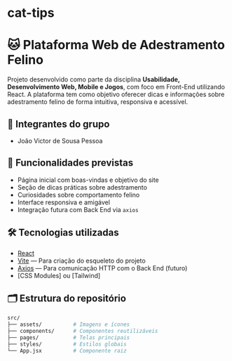 # cat-tips
# 🐱 Plataforma Web de Adestramento Felino

Projeto desenvolvido como parte da disciplina **Usabilidade, Desenvolvimento Web, Mobile e Jogos**, com foco em Front-End utilizando React. A plataforma tem como objetivo oferecer dicas e informações sobre adestramento felino de forma intuitiva, responsiva e acessível.

## 👥 Integrantes do grupo

- João Victor de Sousa Pessoa

## 🚀 Funcionalidades previstas

- Página inicial com boas-vindas e objetivo do site
- Seção de dicas práticas sobre adestramento
- Curiosidades sobre comportamento felino
- Interface responsiva e amigável
- Integração futura com Back End via `axios`

## 🛠️ Tecnologias utilizadas

- [React](https://react.dev/)
- [Vite](https://vitejs.dev/) — Para criação do esqueleto do projeto
- [Axios](https://axios-http.com/) — Para comunicação HTTP com o Back End (futuro)
- [CSS Modules] ou [Tailwind]

## 🗂️ Estrutura do repositório

```bash
src/
├── assets/          # Imagens e ícones
├── components/      # Componentes reutilizáveis
├── pages/           # Telas principais
├── styles/          # Estilos globais
└── App.jsx          # Componente raiz
